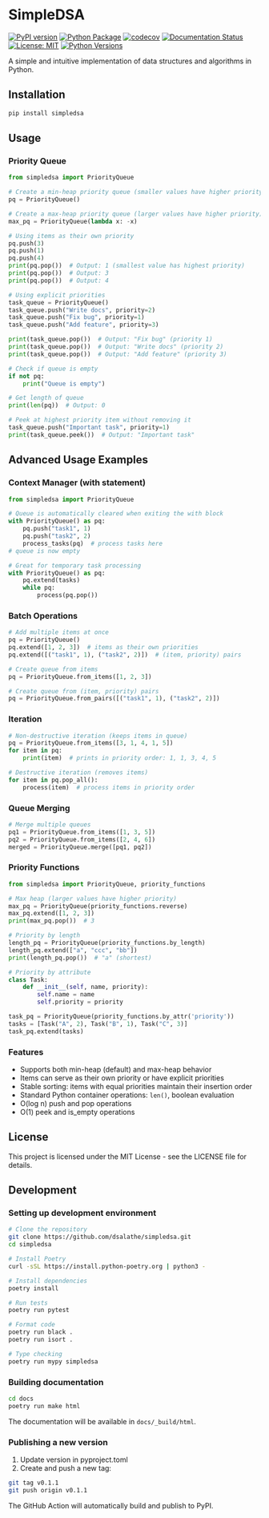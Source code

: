 # SimpleDSA

[![PyPI version](https://badge.fury.io/py/simpledsa.svg)](https://badge.fury.io/py/simpledsa)
[![Python Package](https://github.com/dsalathe/simpledsa/actions/workflows/python-package.yml/badge.svg)](https://github.com/dsalathe/simpledsa/actions/workflows/python-package.yml)
[![codecov](https://codecov.io/gh/dsalathe/simpledsa/branch/main/graph/badge.svg)](https://codecov.io/gh/dsalathe/simpledsa)
[![Documentation Status](https://readthedocs.org/projects/simpledsa/badge/?version=latest)](https://simpledsa.readthedocs.io/en/latest/?badge=latest)
[![License: MIT](https://img.shields.io/badge/License-MIT-yellow.svg)](https://opensource.org/licenses/MIT)
[![Python Versions](https://img.shields.io/pypi/pyversions/simpledsa.svg)](https://pypi.org/project/simpledsa/)

A simple and intuitive implementation of data structures and algorithms in Python.

## Installation

```bash
pip install simpledsa
```

## Usage

### Priority Queue

```python
from simpledsa import PriorityQueue

# Create a min-heap priority queue (smaller values have higher priority)
pq = PriorityQueue()

# Create a max-heap priority queue (larger values have higher priority)
max_pq = PriorityQueue(lambda x: -x)

# Using items as their own priority
pq.push(3)
pq.push(1)
pq.push(4)
print(pq.pop())  # Output: 1 (smallest value has highest priority)
print(pq.pop())  # Output: 3
print(pq.pop())  # Output: 4

# Using explicit priorities
task_queue = PriorityQueue()
task_queue.push("Write docs", priority=2)
task_queue.push("Fix bug", priority=1)
task_queue.push("Add feature", priority=3)

print(task_queue.pop())  # Output: "Fix bug" (priority 1)
print(task_queue.pop())  # Output: "Write docs" (priority 2)
print(task_queue.pop())  # Output: "Add feature" (priority 3)

# Check if queue is empty
if not pq:
    print("Queue is empty")

# Get length of queue
print(len(pq))  # Output: 0

# Peek at highest priority item without removing it
task_queue.push("Important task", priority=1)
print(task_queue.peek())  # Output: "Important task"
```

## Advanced Usage Examples

### Context Manager (with statement)
```python
from simpledsa import PriorityQueue

# Queue is automatically cleared when exiting the with block
with PriorityQueue() as pq:
    pq.push("task1", 1)
    pq.push("task2", 2)
    process_tasks(pq)  # process tasks here
# queue is now empty

# Great for temporary task processing
with PriorityQueue() as pq:
    pq.extend(tasks)
    while pq:
        process(pq.pop())
```

### Batch Operations
```python
# Add multiple items at once
pq = PriorityQueue()
pq.extend([1, 2, 3])  # items as their own priorities
pq.extend([("task1", 1), ("task2", 2)])  # (item, priority) pairs

# Create queue from items
pq = PriorityQueue.from_items([1, 2, 3])

# Create queue from (item, priority) pairs
pq = PriorityQueue.from_pairs([("task1", 1), ("task2", 2)])
```

### Iteration
```python
# Non-destructive iteration (keeps items in queue)
pq = PriorityQueue.from_items([3, 1, 4, 1, 5])
for item in pq:
    print(item)  # prints in priority order: 1, 1, 3, 4, 5

# Destructive iteration (removes items)
for item in pq.pop_all():
    process(item)  # process items in priority order
```

### Queue Merging
```python
# Merge multiple queues
pq1 = PriorityQueue.from_items([1, 3, 5])
pq2 = PriorityQueue.from_items([2, 4, 6])
merged = PriorityQueue.merge([pq1, pq2])
```

### Priority Functions
```python
from simpledsa import PriorityQueue, priority_functions

# Max heap (larger values have higher priority)
max_pq = PriorityQueue(priority_functions.reverse)
max_pq.extend([1, 2, 3])
print(max_pq.pop())  # 3

# Priority by length
length_pq = PriorityQueue(priority_functions.by_length)
length_pq.extend(["a", "ccc", "bb"])
print(length_pq.pop())  # "a" (shortest)

# Priority by attribute
class Task:
    def __init__(self, name, priority):
        self.name = name
        self.priority = priority

task_pq = PriorityQueue(priority_functions.by_attr('priority'))
tasks = [Task("A", 2), Task("B", 1), Task("C", 3)]
task_pq.extend(tasks)
```

### Features

- Supports both min-heap (default) and max-heap behavior
- Items can serve as their own priority or have explicit priorities
- Stable sorting: items with equal priorities maintain their insertion order
- Standard Python container operations: `len()`, boolean evaluation
- O(log n) push and pop operations
- O(1) peek and is_empty operations

## License

This project is licensed under the MIT License - see the LICENSE file for details.

## Development

### Setting up development environment

```bash
# Clone the repository
git clone https://github.com/dsalathe/simpledsa.git
cd simpledsa

# Install Poetry
curl -sSL https://install.python-poetry.org | python3 -

# Install dependencies
poetry install

# Run tests
poetry run pytest

# Format code
poetry run black .
poetry run isort .

# Type checking
poetry run mypy simpledsa
```

### Building documentation

```bash
cd docs
poetry run make html
```

The documentation will be available in `docs/_build/html`.

### Publishing a new version

1. Update version in pyproject.toml
2. Create and push a new tag:
```bash
git tag v0.1.1
git push origin v0.1.1
```

The GitHub Action will automatically build and publish to PyPI.